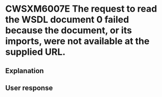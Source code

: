 # CWSXM6007E The request to read the WSDL document 0 failed because the document, or its imports, were not available at the supplied URL.

## Explanation

## User response